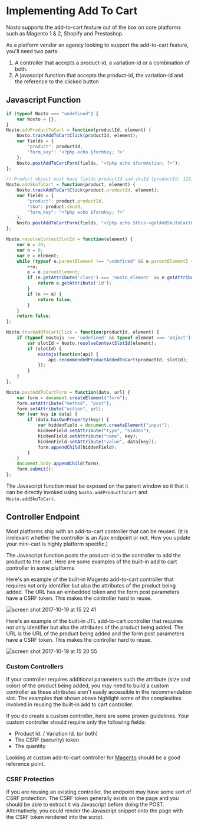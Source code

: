 # Implementing Add To Cart

Nosto supports the add-to-cart feature out of the box on core platforms such as Magento 1 & 2, Shopify and Prestashop.

As a platform vendor an agency looking to support the add-to-cart feature, you'll need two parts:

1. A controller that accepts a product-id, a variation-id or a combination of both.
2. A javascript function that accepts the product-id, the variation-id and the reference to the clicked button

## Javascript Function

```javascript
if (typeof Nosto === "undefined") {
    var Nosto = {};
}
Nosto.addProductToCart = function(productId, element) {
    Nosto.trackAddToCartClick(productId, element);
    var fields = {
        "product": productId,
        "form_key": "<?php echo $formKey; ?>"
    };
    Nosto.postAddToCartForm(fields, "<?php echo $formAction; ?>");
};

// Product object must have fields productId and skuId {productId: 123, skuId: 321}
Nosto.addSkuToCart = function(product, element) {
    Nosto.trackAddToCartClick(product.productId, element);
    var fields = {
        "product": product.productId,
        "sku": product.skuId,
        "form_key": "<?php echo $formKey; ?>"
    };
    Nosto.postAddToCartForm(fields, "<?php echo $this->getAddSkuToCartUrl(); ?>");
};

Nosto.resolveContextSlotId = function(element) {
    var m = 20;
    var n = 0;
    var e = element;
    while (typeof e.parentElement !== "undefined" && e.parentElement) {
        ++n;
        e = e.parentElement;
        if (e.getAttribute('class') === 'nosto_element' && e.getAttribute('id')) {
            return e.getAttribute('id');
        }
        if (n >= m) {
            return false;
        }
    }
    return false;
};

Nosto.trackAddToCartClick = function(productId, element) {
    if (typeof nostojs !== 'undefined' && typeof element === 'object') {
        var slotId = Nosto.resolveContextSlotId(element);
        if (slotId) {
            nostojs(function(api) {
                api.recommendedProductAddedToCart(productId, slotId);
            });
        }
    }
};

Nosto.postAddToCartForm = function(data, url) {
    var form = document.createElement("form");
    form.setAttribute("method", "post");
    form.setAttribute("action", url);
    for (var key in data) {
        if (data.hasOwnProperty(key)) {
            var hiddenField = document.createElement("input");
            hiddenField.setAttribute("type", "hidden");
            hiddenField.setAttribute("name", key);
            hiddenField.setAttribute("value", data[key]);
            form.appendChild(hiddenField);
        }
    }
    document.body.appendChild(form);
    form.submit();
};
```

The Javascript function must be exposed on the parent window so it that it can be directly invoked using `Nosto.addProductToCart` and `Nosto.addSkuToCart`.

## Controller Endpoint

Most platforms ship with an add-to-cart controller that can be reused. \(It is irrelevant whether the controller is an Ajax endpoint or not. How you update your mini-cart is highly platform specific.\)

The Javascript function posts the product-id to the controller to add the product to the cart. Here are some examples of the built-in add to cart controller in some platforms

Here's an example of the built-in Magento add-to-cart controller that requires not only identifier but also the attributes of the product being added. The URL has an embedded token and the form post parameters have a CSRF token. This makes the controller hard to reuse.

![screen shot 2017-10-19 at 15 22 41](https://user-images.githubusercontent.com/327432/31770602-674495f8-b4e1-11e7-8372-392be2cccec0.png)

Here's an example of the built-in JTL add-to-cart controller that requires not only identifier but also the attributes of the product being added. The URL is the URL of the product being added and the form post parameters have a CSRF token. This makes the controller hard to reuse.

![screen shot 2017-10-19 at 15 20 55](https://user-images.githubusercontent.com/327432/31770562-2ca536dc-b4e1-11e7-9a9a-a3b2a9386ccd.png)

### Custom Controllers

If your controller requires additional parameters such the attribute \(size and color\) of the product being added, you may need to build a custom controller as these attributes aren't easily accessible in the recommendation slot. The examples that shown above highlight some of the complexities involved in reusing the built-in add to cart controller.

If you do create a custom controller, here are some proven guidelines. Your custom controller should require only the following fields:

* Product Id. / Variation Id. \(or both\)
* The CSRF \(security\) token
* The quantity

Looking at custom add-to-cart controller for [Magento](https://github.com/Nosto/nosto-magento/blob/develop/app/code/community/Nosto/Tagging/controllers/AddToCartController.php) should be a good reference point.

### CSRF Protection

If you are reusing an existing controller, the endpoint may have some sort of CSRF protection. The CSRF token generally exists on the page and you should be able to extract it via Javascript before doing the POST. Alternatively, you could render the Javascript snippet onto the page with the CSRF token rendered into the script.

